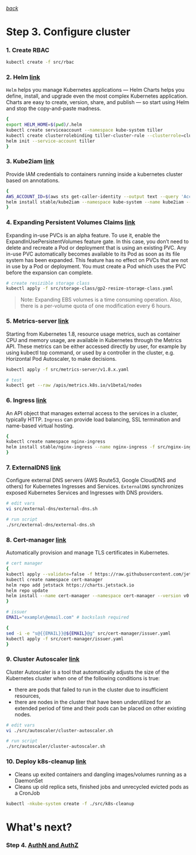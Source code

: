 ###### [back](https://github.com/dimagv/k8skops/blob/master/docs/step2.md)

# Step 3. Configure cluster

### 1. Create RBAC

```sh
kubectl create -f src/rbac
```

### 2. Helm [link](https://github.com/helm/helm)
`Helm` helps you manage Kubernetes applications — Helm Charts helps you define, install, and upgrade even the most complex Kubernetes application.
Charts are easy to create, version, share, and publish — so start using Helm and stop the copy-and-paste madness.

```sh
{
export HELM_HOME=$(pwd)/.helm
kubectl create serviceaccount --namespace kube-system tiller
kubectl create clusterrolebinding tiller-cluster-rule --clusterrole=cluster-admin --serviceaccount=kube-system:tiller
helm init --service-account tiller
}
```

### 3. Kube2iam [link](https://github.com/jtblin/kube2iam)
Provide IAM credentials to containers running inside a kubernetes cluster based on annotations.

```sh
{
AWS_ACCOUNT_ID=$(aws sts get-caller-identity --output text --query 'Account')
helm install stable/kube2iam --namespace kube-system --name kube2iam --set=extraArgs.base-role-arn=arn:aws:iam::${AWS_ACCOUNT_ID}:role/,host.iptables=true,host.interface=cali+,rbac.create=true,verbose=false
}
```

### 4. Expanding Persistent Volumes Claims [link](https://kubernetes.io/docs/concepts/storage/persistent-volumes/#expanding-persistent-volumes-claims)
Expanding in-use PVCs is an alpha feature. To use it, enable the ExpandInUsePersistentVolumes feature gate. In this case, you don’t need to delete and recreate a Pod or deployment that is using an existing PVC. Any in-use PVC automatically becomes available to its Pod as soon as its file system has been expanded. This feature has no effect on PVCs that are not in use by a Pod or deployment. You must create a Pod which uses the PVC before the expansion can complete.

```sh
# create resizible storage class 
kubectl apply -f src/storage-class/gp2-resize-storage-class.yaml
```
> Note: Expanding EBS volumes is a time consuming operation. Also, there is a per-volume quota of one modification every 6 hours.

### 5. Metrics-server [link](https://kubernetes.io/docs/tasks/debug-application-cluster/core-metrics-pipeline/)
Starting from Kubernetes 1.8, resource usage metrics, such as container CPU and memory usage, are available in Kubernetes through the Metrics API. These metrics can be either accessed directly by user, for example by using kubectl top command, or used by a controller in the cluster, e.g. Horizontal Pod Autoscaler, to make decisions.

```sh
kubectl apply -f src/metrics-server/v1.8.x.yaml

# test
kubectl get --raw /apis/metrics.k8s.io/v1beta1/nodes
```

### 6. Ingress [link](https://kubernetes.io/docs/concepts/services-networking/ingress/)
An API object that manages external access to the services in a cluster, typically HTTP.
`Ingress` can provide load balancing, SSL termination and name-based virtual hosting.

```sh
{
kubectl create namespace nginx-ingress
helm install stable/nginx-ingress --name nginx-ingress -f src/nginx-ingress/values.yaml --namespace nginx-ingress
}
```

### 7. ExternalDNS [link](https://github.com/kubernetes-incubator/external-dns)
Configure external DNS servers (AWS Route53, Google CloudDNS and others) for Kubernetes Ingresses and Services.
`ExternalDNS` synchronizes exposed Kubernetes Services and Ingresses with DNS providers.

```sh
# edit vars
vi src/external-dns/external-dns.sh 
```
```sh
# run script
./src/external-dns/external-dns.sh 
```

### 8. Cert-manager [link](https://github.com/jetstack/cert-manager)
Automatically provision and manage TLS certificates in Kubernetes.

```sh
# cert manager
{
kubectl apply --validate=false -f https://raw.githubusercontent.com/jetstack/cert-manager/release-0.10/deploy/manifests/00-crds.yaml
kubectl create namespace cert-manager
helm repo add jetstack https://charts.jetstack.io
helm repo update
helm install --name cert-manager --namespace cert-manager --version v0.10.0 jetstack/cert-manager
}
```
```sh
# issuer
EMAIL="example\@email.com" # backslash required

{
sed -i -e "s@{{EMAIL}}@${EMAIL}@g" src/cert-manager/issuer.yaml
kubectl apply -f src/cert-manager/issuer.yaml
}
```

### 9. Cluster Autoscaler [link](https://github.com/kubernetes/autoscaler/tree/master/cluster-autoscaler)
Cluster Autoscaler is a tool that automatically adjusts the size of the Kubernetes cluster when one of the following conditions is true:
* there are pods that failed to run in the cluster due to insufficient resources,
* there are nodes in the cluster that have been underutilized for an extended period of time and their pods can be placed on other existing nodes.

```sh
# edit vars
vi ./src/autoscaler/cluster-autoscaler.sh
```
```sh
# run script
./src/autoscaler/cluster-autoscaler.sh
```

### 10. Deploy k8s-cleanup [link](https://github.com/onfido/k8s-cleanup)
* Cleans up exited containers and dangling images/volumes running as a DaemonSet
* Cleans up old replica sets, finished jobs and unrecycled evicted pods as a CronJob

```sh
kubectl -nkube-system create -f ./src/k8s-cleanup
```

# What's next?

### Step 4. [AuthN and AuthZ](https://github.com/dimagv/k8skops/blob/master/docs/step4.md)